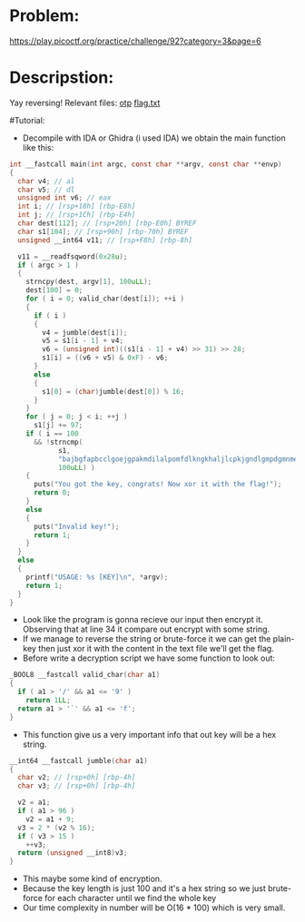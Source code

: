 # Problem:
https://play.picoctf.org/practice/challenge/92?category=3&page=6

# Descripstion:
Yay reversing! Relevant files: [otp](https://jupiter.challenges.picoctf.org/static/a2a15755ba8be4b4dabf60f8f35ec44e/otp) [flag.txt](https://jupiter.challenges.picoctf.org/static/a2a15755ba8be4b4dabf60f8f35ec44e/flag.txt)

#Tutorial:
  - Decompile with IDA or Ghidra (i used IDA) we obtain the main function like this:
```C
int __fastcall main(int argc, const char **argv, const char **envp)
{
  char v4; // al
  char v5; // dl
  unsigned int v6; // eax
  int i; // [rsp+18h] [rbp-E8h]
  int j; // [rsp+1Ch] [rbp-E4h]
  char dest[112]; // [rsp+20h] [rbp-E0h] BYREF
  char s1[104]; // [rsp+90h] [rbp-70h] BYREF
  unsigned __int64 v11; // [rsp+F8h] [rbp-8h]

  v11 = __readfsqword(0x28u);
  if ( argc > 1 )
  {
    strncpy(dest, argv[1], 100uLL);
    dest[100] = 0;
    for ( i = 0; valid_char(dest[i]); ++i )
    {
      if ( i )
      {
        v4 = jumble(dest[i]);
        v5 = s1[i - 1] + v4;
        v6 = (unsigned int)((s1[i - 1] + v4) >> 31) >> 28;
        s1[i] = ((v6 + v5) & 0xF) - v6;
      }
      else
      {
        s1[0] = (char)jumble(dest[0]) % 16;
      }
    }
    for ( j = 0; j < i; ++j )
      s1[j] += 97;
    if ( i == 100
      && !strncmp(
            s1,
            "bajbgfapbcclgoejgpakmdilalpomfdlkngkhaljlcpkjgndlgmpdgmnmepfikanepopbapfkdgleilhkfgilgabldofbcaedgfe",
            100uLL) )
    {
      puts("You got the key, congrats! Now xor it with the flag!");
      return 0;
    }
    else
    {
      puts("Invalid key!");
      return 1;
    }
  }
  else
  {
    printf("USAGE: %s [KEY]\n", *argv);
    return 1;
  }
}
```
  - Look like the program is gonna recieve our input then encrypt it. Observing that at line 34 it compare out encrypt with some string.
  - If we manage to reverse the string or brute-force it we can get the plain-key then just xor it with the content in the text file we'll get the flag.
  - Before write a decryption script we have some function to look out:
```C
_BOOL8 __fastcall valid_char(char a1)
{
  if ( a1 > '/' && a1 <= '9' )
    return 1LL;
  return a1 > '`' && a1 <= 'f';
}
```
  - This function give us a very important info that out key will be a hex string.
```C
__int64 __fastcall jumble(char a1)
{
  char v2; // [rsp+0h] [rbp-4h]
  char v3; // [rsp+0h] [rbp-4h]

  v2 = a1;
  if ( a1 > 96 )
    v2 = a1 + 9;
  v3 = 2 * (v2 % 16);
  if ( v3 > 15 )
    ++v3;
  return (unsigned __int8)v3;
}
```
  - This maybe some kind of encryption.
  - Because the key length is just 100 and it's a hex string so we just brute-force for each character until we find the whole key
  - Our time complexity in number will be O(16 * 100) which is very small.
    
